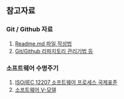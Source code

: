 ## 참고자료  

### Git / Github 자료  
1. [Readme.md 파일 작성법](https://velog.io/@gmlstjq123/Readme.md-%ED%8C%8C%EC%9D%BC-%EC%9E%91%EC%84%B1%EB%B2%95)  
2. [Git/Github 리파지토리 관리기법 등](https://hoohaha.tistory.com/tag/github)

### 소프트웨어 수명주기     
1. [ISO/IEC 12207 소프트웨어 프로세스 국제표준](http://www.jidum.com/jidums/view.do?jidumId=294)
2. [소프트웨어 V-모델](https://ko.wikipedia.org/wiki/V_%EB%AA%A8%EB%8D%B8)  
